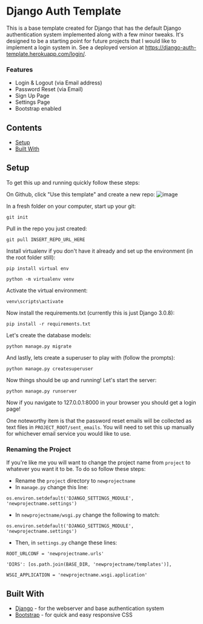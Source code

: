 # Django Auth Template

This is a base template created for Django that has the default Django 
authentication system implemented along with a few minor tweaks.  It's designed to be a starting point for future projects that I would like to implement a login system in.  See a deployed version at https://django-auth-template.herokuapp.com/login/.

### Features

- Login & Logout (via Email address) 
- Password Reset (via Email)
- Sign Up Page
- Settings Page
- Bootstrap enabled

## Contents
- [Setup](#setup)
- [Built With](#built-with)

## Setup
To get this up and running quickly follow these steps:

On Github, click "Use this template" and create a new repo:
![image](https://user-images.githubusercontent.com/33850990/89134476-303e1700-d4eb-11ea-87df-02e00ddbcb0d.png)

In a fresh folder on your computer, start up your git:
```
git init
```
Pull in the repo you just created:
```
git pull INSERT_REPO_URL_HERE
```

Install virtualenv if you don't have it already and set up the environment (in the root folder still):
```
pip install virtual env
```
```
python -m virtualenv venv
```
Activate the virtual environment:
```
venv\scripts\activate
```

Now install the requirements.txt (currently this is just Django 3.0.8):
```
pip install -r requirements.txt
```

Let's create the database models:
```
python manage.py migrate
```

And lastly, lets create a superuser to play with (follow the prompts):
```
python manage.py createsuperuser
```

Now things should be up and running!  Let's start the server:
```
python manage.py runserver
```
Now if you navigate to 127.0.0.1:8000 in your browser you should get a login page!

One noteworthy item is that the password reset emails will be collected as text files in ```PROJECT_ROOT/sent_emails```.  You will need to set this up manually for whichever email service you would like to use.  

### Renaming the Project

If you're like me you will want to change the project name from ```project``` to whatever you want it to be.  To do so follow these steps:

- Rename the ```project``` directory to ```newprojectname```
- In ```manage.py``` change this line:
```
os.environ.setdefault('DJANGO_SETTINGS_MODULE', 'newprojectname.settings')
```
- In ```newprojectname/wsgi.py``` change the following to match:
```
os.environ.setdefault('DJANGO_SETTINGS_MODULE', 'newprojectname.settings')
```
- Then, in ```settings.py``` change these lines:
```
ROOT_URLCONF = 'newprojectname.urls'
```
```
'DIRS': [os.path.join(BASE_DIR, 'newprojectname/templates')],
```
```
WSGI_APPLICATION = 'newprojectname.wsgi.application'
```


## Built With
- [Django](https://www.djangoproject.com/start/overview/) - for the webserver and base authentication system
- [Bootstrap](https://getbootstrap.com/docs/4.0/getting-started/introduction/) - for quick and easy responsive CSS
